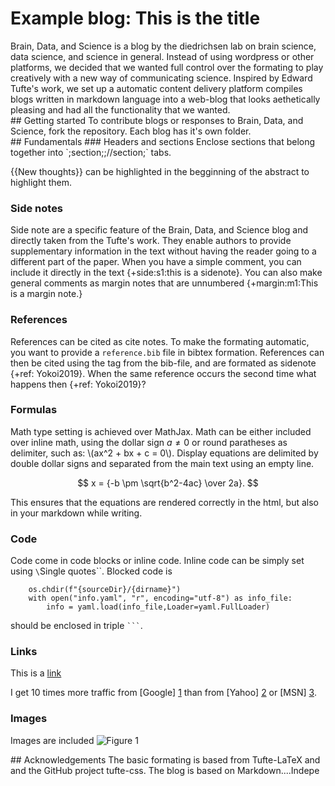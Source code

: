 # Example blog: This is the title
<section markdown="1">
Brain, Data, and Science is a blog by the diedrichsen lab on brain science, data science, and science in general. Instead of using wordpress or other platforms, we decided that we wanted full control over the formating to play creatively with a new way of communicating science. Inspired by Edward Tufte's work, we set up a automatic content delivery platform compiles blogs written in markdown language into a web-blog that looks aethetically pleasing and had all the functionality that we wanted.
</section>

<section markdown="1">
## Getting started
To contribute blogs or responses to Brain, Data, and Science, fork the repository. Each blog has it's own folder.
</section>

<section markdown="1">
## Fundamentals
### Headers and sections
Enclose sections that belong together into `;section;;//section;` tabs.

{{New thoughts}} can be highlighted in the begginning of the abstract to highlight them.

### Side notes
Side note are a specific feature of the Brain, Data, and Science blog and directly taken from the Tufte's work. They enable authors to provide supplementary information in the text without having the reader going to a different part of the paper.
When you have a simple comment, you can include it directly in the text {+side:s1:this is a sidenote}. You can also make general comments as margin notes that are unnumbered {+margin:m1:This is a margin note.}

### References
References can be cited as cite notes. To make the formating automatic, you want to provide a `reference.bib` file in bibtex formation.
References can then be cited using the tag from the bib-file, and are formated as sidenote {+ref: Yokoi2019}. When the same reference occurs the second time what happens then {+ref: Yokoi2019}?

### Formulas
Math type setting is achieved over MathJax. Math can be either included over inline math, using the dollar sign $a \ne 0$ or round paratheses as delimiter, such as: \\(ax^2 + bx + c = 0\\). Display equations are delimited by double dollar signs and separated from the main text using an empty line.

$$
x = {-b \pm \sqrt{b^2-4ac} \over 2a}.
$$

This ensures that the equations are rendered correctly in the html, but also in your markdown while writing.

### Code
Code come in code blocks or inline code. Inline code can be simply set using `\`Single quotes\``. Blocked code is

```
    os.chdir(f"{sourceDir}/{dirname}")
    with open("info.yaml", "r", encoding="utf-8") as info_file:
        info = yaml.load(info_file,Loader=yaml.FullLoader)
```

should be enclosed in triple <code>```</code>.

### Links
This is a [link](http://diedrichsenlab.org)

I get 10 times more traffic from [Google] [1] than from
[Yahoo] [2] or [MSN] [3].

[1]: http://google.com/        "Google"
[2]: http://search.yahoo.com/  "Yahoo Search"
[3]: http://search.msn.com/    "MSN Search"

### Images
Images are included
![Figure 1](/path/to/img.jpg)
</section>

<section markdown="1">
## Acknowledgements
The basic formating is based from Tufte-LaTeX and and the GitHub project tufte-css. The blog is based on Markdown....Indepe
</section>